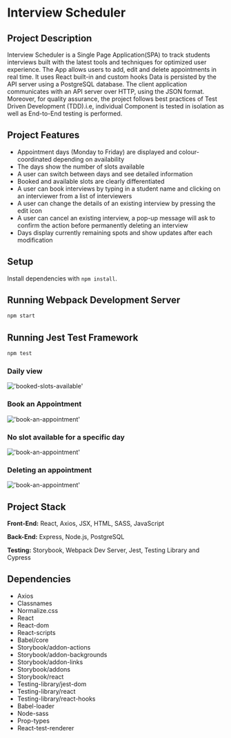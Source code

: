 # Interview Scheduler
## Project Description

Interview Scheduler is a Single Page Application(SPA) to track students interviews built with the latest tools and techniques for optimized user experience.
The App allows users to add, edit and delete appointments in real time. It uses  React built-in and custom hooks
Data is persisted by the API server using a PostgreSQL database. The client application communicates with an API server over HTTP, using the JSON format.
Moreover, for quality assurance, the project follows best practices of Test Driven Development (TDD).i.e, individual Component is tested in isolation as well as End-to-End testing is performed.

## Project Features
- Appointment days (Monday to Friday) are displayed and colour-coordinated depending on availability
- The days show the number of slots available
- A user can switch between days and see detailed information
- Booked and available slots are clearly differentiated
- A user can book interviews by typing in a student name and clicking on an interviewer from a list of interviewers
- A user can change the details of an existing interview by pressing the edit icon
- A user can cancel an existing interview, a pop-up message will ask to confirm the action before permanently deleting an interview
- Days display currently remaining spots and show updates after each modification

## Setup

Install dependencies with `npm install`.

## Running Webpack Development Server

```sh
npm start
```

## Running Jest Test Framework

```sh
npm test
```

### Daily view
!['booked-slots-available']()


### Book an Appointment
!['book-an-appointment']()


### No slot available for a specific day
!['book-an-appointment']()

### Deleting an appointment
!['book-an-appointment']()



## Project Stack

__Front-End:__ React, Axios, JSX, HTML, SASS, JavaScript

__Back-End:__ Express, Node.js, PostgreSQL

__Testing:__ Storybook, Webpack Dev Server, Jest, Testing Library and Cypress

## Dependencies
- Axios
- Classnames
- Normalize.css
- React
- React-dom
- React-scripts
- Babel/core
- Storybook/addon-actions
- Storybook/addon-backgrounds
- Storybook/addon-links
- Storybook/addons
- Storybook/react
- Testing-library/jest-dom
- Testing-library/react
- Testing-library/react-hooks
- Babel-loader
- Node-sass
- Prop-types
- React-test-renderer